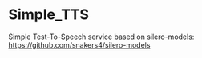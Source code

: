# Simple_TTS
Simple Test-To-Speech service based on silero-models: https://github.com/snakers4/silero-models
